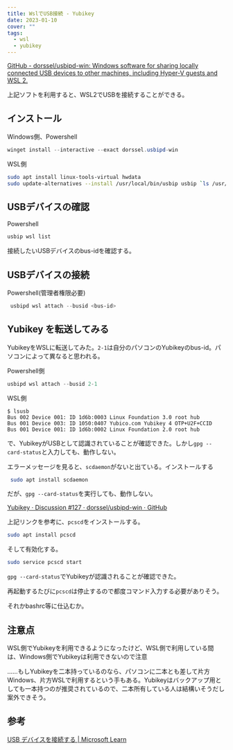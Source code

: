 ```yaml
---
title: WslでUSB接続 - Yubikey
date: 2023-01-10
cover: ""
tags:
  - wsl
  - yubikey
---
```


[GitHub - dorssel/usbipd-win: Windows software for sharing locally connected USB devices to other machines, including Hyper-V guests and WSL 2.](https://github.com/dorssel/usbipd-win)

上記ソフトを利用すると、WSL2でUSBを接続することができる。

## インストール

Windows側、Powershell

```powershell
winget install --interactive --exact dorssel.usbipd-win 
```

WSL側

```bash
sudo apt install linux-tools-virtual hwdata
sudo update-alternatives --install /usr/local/bin/usbip usbip `ls /usr/lib/linux-tools/*/usbip | tail -n1` 20
```

## USBデバイスの確認

Powershell

```powershell
usbip wsl list 
```

接続したいUSBデバイスのbus-idを確認する。

## USBデバイスの接続

Powershell(管理者権限必要)

```powershell
 usbipd wsl attach --busid <bus-id>
```

## Yubikey を転送してみる

YubikeyをWSLに転送してみた。`2-1`は自分のパソコンのYubikeyのbus-id。パソコンによって異なると思われる。

Powershell側

```powershell
usbipd wsl attach --busid 2-1
```

WSL側

```console
$ lsusb
Bus 002 Device 001: ID 1d6b:0003 Linux Foundation 3.0 root hub
Bus 001 Device 003: ID 1050:0407 Yubico.com Yubikey 4 OTP+U2F+CCID
Bus 001 Device 001: ID 1d6b:0002 Linux Foundation 2.0 root hub
```

で、YubikeyがUSBとして認識されていることが確認できた。しかし`gpg --card-status`と入力しても、動作しない。

エラーメッセージを見ると、`scdaemon`がないと出ている。インストールする

```bash
 sudo apt install scdaemon
```

だが、`gpg --card-status`を実行しても、動作しない。

[Yubikey · Discussion #127 · dorssel/usbipd-win · GitHub](https://github.com/dorssel/usbipd-win/discussions/127#discussioncomment-1817105)

上記リンクを参考に、`pcscd`をインストールする。

```bash
sudo apt install pcscd
```

そして有効化する。

```bash
sudo service pcscd start
```

`gpg --card-status`でYubikeyが認識されることが確認できた。

再起動するたびに`pcscd`は停止するので都度コマンド入力する必要がありそう。

それかbashrc等に仕込むか。

## 注意点

WSL側でYubikeyを利用できるようになったけど、WSL側で利用している間は、Windows側でYubikeyは利用できないので注意

……もしYubikeyを二本持っているのなら、パソコンに二本とも差して片方Windows、片方WSLで利用するという手もある。Yubikeyはバックアップ用としても一本持つのが推奨されているので、二本所有している人は結構いそうだし案外できそう。

## 参考

[USB デバイスを接続する | Microsoft Learn](https://learn.microsoft.com/ja-jp/windows/wsl/connect-usb)
